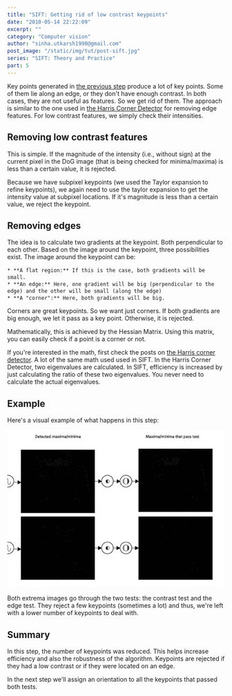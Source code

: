 ```yaml
---
title: "SIFT: Getting rid of low contrast keypoints"
date: "2010-05-14 22:22:09"
excerpt: ""
category: "Computer vision"
author: "sinha.utkarsh1990@gmail.com"
post_image: "/static/img/tut/post-sift.jpg"
series: "SIFT: Theory and Practice"
part: 5
---
```


Key points generated in [the previous step](/tutorials/sift-step-3-finding-key-points/) produce a lot of key points. Some of them lie along an edge, or they don't have enough contrast. In both cases, they are not useful as features. So we get rid of them. The approach is similar to the one used in [the Harris Corner Detector](/tutorials/harris-corner-detector/) for removing edge features. For low contrast features, we simply check their intensities. 

## Removing low contrast features

This is simple. If the magnitude of the intensity (i.e., without sign) at the current pixel in the DoG image (that is being checked for minima/maxima) is less than a certain value, it is rejected.

Because we have subpixel keypoints (we used the Taylor expansion to refine keypoints), we again need to use the taylor expansion to get the intensity value at subpixel locations. If it's magnitude is less than a certain value, we reject the keypoint. 

## Removing edges

The idea is to calculate two gradients at the keypoint. Both perpendicular to each other. Based on the image around the keypoint, three possibilities exist. The image around the keypoint can be:

    * **A flat region:** If this is the case, both gradients will be small.
    * **An edge:** Here, one gradient will be big (perpendicular to the edge) and the other will be small (along the edge)
    * **A "corner":** Here, both gradients will be big.

Corners are great keypoints. So we want just corners. If both gradients are big enough, we let it pass as a key point. Otherwise, it is rejected. 

Mathematically, this is achieved by the Hessian Matrix. Using this matrix, you can easily check if a point is a corner or not.

If you're interested in the math, first check the posts on [the Harris corner detector](/tutorials/harris-corner-detector/). A lot of the same math used used in SIFT. In the Harris Corner Detector, two eigenvalues are calculated. In SIFT, efficiency is increased by just calculating the ratio of these two eigenvalues. You never need to calculate the actual eigenvalues.

## Example

Here's a visual example of what happens in this step:

![](/static/img/tut/sift-tests.jpg)

Both extrema images go through the two tests: the contrast test and the edge test. They reject a few keypoints (sometimes a lot) and thus, we're left with a lower number of keypoints to deal with. 

## Summary

In this step, the number of keypoints was reduced. This helps increase efficiency and also the robustness of the algorithm. Keypoints are rejected if they had a low contrast or if they were located on an edge.

In the next step we'll assign an orientation to all the keypoints that passed both tests.
